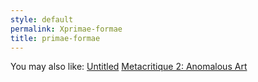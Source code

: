 ```yaml
---
style: default
permalink: Xprimae-formae
title: primae-formae
---
```

You may also like:
[Untitled](http://scp-wiki.net/untitled)
[Metacritique 2: Anomalous Art](http://scp-wiki.net/metacritique-two)